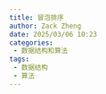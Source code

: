 ```yaml
---
title: 冒泡排序
author: Zack Zheng
date: 2025/03/06 10:23
categories:
 - 数据结构和算法
tags:
 - 数据结构
 - 算法
---
```

